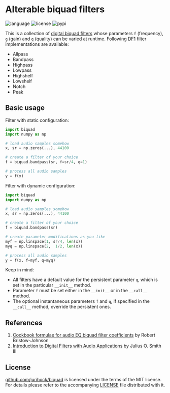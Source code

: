 # Alterable biquad filters

![language](https://img.shields.io/badge/languages-C%2B%2B%20Python-blue)
![license](https://img.shields.io/github/license/jurihock/biquad?color=green)
![pypi](https://img.shields.io/pypi/v/biquad?color=gold)

This is a collection of [digital biquad filters](https://webaudio.github.io/Audio-EQ-Cookbook/audio-eq-cookbook.html) whose parameters `f` (frequency), `g` (gain) and `q` (quality) can be varied at runtime. Following [DF1](https://ccrma.stanford.edu/~jos/fp/Direct_Form_I.html) filter implementations are available:

- Allpass
- Bandpass
- Highpass
- Lowpass
- Highshelf
- Lowshelf
- Notch
- Peak

## Basic usage

Filter with static configuration:

```python
import biquad
import numpy as np

# load audio samples somehow
x, sr = np.zeros(...), 44100

# create a filter of your choice
f = biquad.bandpass(sr, f=sr/4, q=1)

# process all audio samples
y = f(x)
```

Filter with dynamic configuration:

```python
import biquad
import numpy as np

# load audio samples somehow
x, sr = np.zeros(...), 44100

# create a filter of your choice
f = biquad.bandpass(sr)

# create parameter modifications as you like
myf = np.linspace(1, sr/4, len(x))
myq = np.linspace(2,  1/2, len(x))

# process all audio samples
y = f(x, f=myf, q=myq)
```

Keep in mind:

- All filters have a default value for the persistent parameter `q`, which is set in the particular `__init__` method.
- Parameter `f` must be set either in the `__init__` or in the `__call__` method.
- The optional instantaneous parameters `f` and `q`, if specified in the `__call__` method, override the persistent ones. 

## References

1. <span id="1">[Cookbook formulae for audio EQ biquad filter coefficients](https://webaudio.github.io/Audio-EQ-Cookbook/audio-eq-cookbook.html) by Robert Bristow-Johnson</span>
2. <span id="2">[Introduction to Digital Filters with Audio Applications](https://ccrma.stanford.edu/~jos/filters/filters.html) by Julius O. Smith III</span>

## License

[github.com/jurihock/biquad](https://github.com/jurihock/biquad) is licensed under the terms of the MIT license.
For details please refer to the accompanying [LICENSE](https://github.com/jurihock/biquad/raw/main/LICENSE) file distributed with it.
